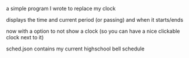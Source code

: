 a simple program I wrote to replace my clock

displays the time and current period (or passing) and when it starts/ends

now with a option to not show a clock (so you can have a nice clickable clock next to it)

sched.json contains my current highschool bell schedule

